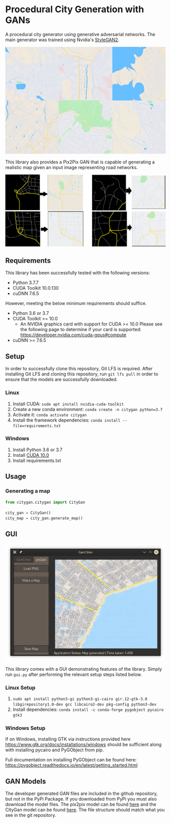 # Procedural City Generation with GANs

A procedural city generator using generative adversarial networks. The main generator was trained using
Nvidia's [StyleGAN2](https://github.com/NVlabs/stylegan2).

![](screenshot/samples.png)

This library also provides a Pix2Pix GAN that is capable of generating a realistic map given an input image
representing road networks.

![](screenshot/Pix2Pix_example.png)

## Requirements

This library has been successfully tested with the following versions:
* Python 3.7.7
* CUDA Toolkit 10.0.130
* cuDNN 7.6.5

However, meeting the below minimum requirements should suffice.
* Python 3.6 or 3.7
* CUDA Toolkit >= 10.0
  * An NVIDIA graphics card with support for CUDA >= 10.0
  Please see the following page to determine if your card is supported:
  https://developer.nvidia.com/cuda-gpus#compute
* cuDNN >= 7.6.5

## Setup

In order to successfully clone this repository, Git LFS is required.
After installing Git LFS and cloning this repository, run `git lfs pull`
in order to ensure that the models are successfully downloaded.

### Linux
1. Install CUDA: `sudo apt install nvidia-cuda-toolkit`
2. Create a new conda environment: `conda create -n citygan python=3.7`
3. Activate it: `conda activate citygan`
4. Install the framework dependencies: `conda install --file=requirements.txt`

### Windows
1. Install Python 3.6 or 3.7
2. Install [CUDA 10.0](https://developer.nvidia.com/cuda-10.0-download-archive)
3. Install requirements.txt

## Usage

### Generating a map
```python
from citygan.citygan import CityGan 

city_gan = CityGan()
city_map = city_gan.generate_map()
```

## GUI
![Screenshot of GanCities UI](https://raw.githubusercontent.com/ProjectCity-Group/gan-cities/master/screenshot/gui.png)

This library comes with a GUI demonstrating features of the library. Simply run `gui.py` after performing the relevant setup steps listed below.

### Linux Setup

1. `sudo apt install python3-gi python3-gi-cairo gir.12-gtk-3.0 libgirepository1.0-dev gcc libcairo2-dev pkg-config python3-dev`
2. Install dependencies: `conda install -c conda-forge pygobject pycairo gtk3`


### Windows Setup
If on Windows, installing GTK via instructions provided here https://www.gtk.org/docs/installations/windows should be sufficient along with installing pycairo and PyGObject from pip.

Full documentation on installing PyGObject can be found here: https://pygobject.readthedocs.io/en/latest/getting_started.html

## GAN Models

The developer generated GAN files are included in the github repository, but not in the PyPi Package.
If you downloaded from PyPi you must also download the model files. The pix2pix model can be found [here](https://github.com/ProjectCity-Group/gan-cities/blob/master/citygan/models/pix2pix_citygen.h5?raw=true) and the CityGan model can be found [here](https://github.com/ProjectCity-Group/gan-cities/tree/master/citygan/models/citygan). The file structure should match what you see in the git repository.
